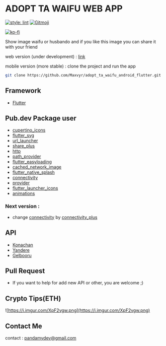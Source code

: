# ADOPT TA WAIFU WEB APP


[![style: lint](https://img.shields.io/badge/style-lint-4BC0F5.svg)](https://pub.dev/packages/lint)
<a href="https://gitmoji.dev">
  <img src="https://img.shields.io/badge/gitmoji-%20😜%20😍-FFDD67.svg?style=flat-square" alt="Gitmoji">
</a>

[![ko-fi](https://ko-fi.com/img/githubbutton_sm.svg)](https://ko-fi.com/A0A72UVP8)

Show image waifu or husbando and if you like this image you can share it with your friend

web version (under development) : [link](https://adopt-ta-waifu.web.app/#/)

mobile version (more stable) : clone the project and run the app

```zsh
git clone https://github.com/Maxvyr/adopt_ta_waifu_android_flutter.git
```

## Framework

- [Flutter](https://flutter.dev/)

## Pub.dev Package user

- [cupertino_icons](https://pub.dev/packages/cupertino_iconse)
- [flutter_svg](https://pub.dev/packages/flutter_svg)
- [url_launcher](https://pub.dev/packages/url_launcher)
- [share_plus](https://pub.dev/packages/share_plus)
- [http](https://pub.dev/packages/http)
- [path_provider](https://pub.dev/packages/path_provider)
- [flutter_easyloading](https://pub.dev/packages/flutter_easyloading)
- [cached_network_image](https://pub.dev/packages/cached_network_image)
- [flutter_native_splash](https://pub.dev/packages/flutter_native_splash)
- [connectivity](https://pub.dev/packages/connectivity)
- [provider](https://pub.dev/packages/provider)
- [flutter_launcher_icons](https://pub.dev/packages/flutter_launcher_icons)
- [animations](https://pub.dev/packages/animations)


### Next version :

- change [connectivity](https://pub.dev/packages/connectivity) by [connectivity_plus](https://pub.dev/packages/connectivity_plus)

## API

- [Konachan](https://konachan.com/post)
- [Yandere](https://yande.re/post)
- [Gelbooru](https://gelbooru.com/index.php?page=post&s=list&tags=all)


## Pull Request

- If you want to help for add new API or other, you are welcome ;)

## Crypto Tips(ETH)

![https://i.imgur.com/XpF2vgw.png](https://i.imgur.com/XpF2vgw.png)

## Contact Me

contact : [pandamydev@gmail.com](mailto:pandamydev@gmail.com)
